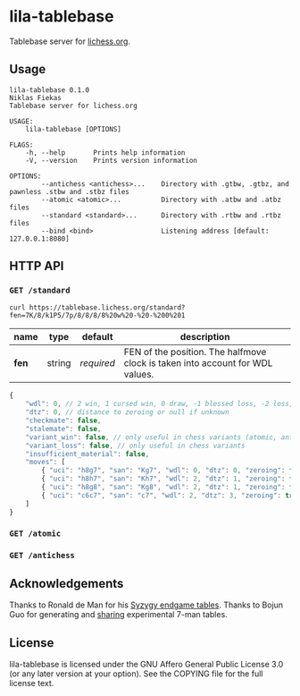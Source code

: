 lila-tablebase
==============

Tablebase server for [lichess.org](https://tablebase.lichess.org).

Usage
-----

```
lila-tablebase 0.1.0
Niklas Fiekas
Tablebase server for lichess.org

USAGE:
    lila-tablebase [OPTIONS]

FLAGS:
    -h, --help       Prints help information
    -V, --version    Prints version information

OPTIONS:
        --antichess <antichess>...    Directory with .gtbw, .gtbz, and pawnless .stbw and .stbz files
        --atomic <atomic>...          Directory with .atbw and .atbz files
        --standard <standard>...      Directory with .rtbw and .rtbz files
        --bind <bind>                 Listening address [default: 127.0.0.1:8080]
```

HTTP API
--------

### `GET /standard`

```
curl https://tablebase.lichess.org/standard?fen=7K/8/k1P5/7p/8/8/8/8%20w%20-%20-%200%201
```

name | type | default | description
--- | --- | --- | ---
**fen** | string | *required* | FEN of the position. The halfmove clock is taken into account for WDL values.

```javascript
{
    "wdl": 0, // 2 win, 1 cursed win, 0 draw, -1 blessed loss, -2 loss, null unknown
    "dtz": 0, // distance to zeroing or null if unknown
    "checkmate": false,
    "stalemate": false,
    "variant_win": false, // only useful in chess variants (atomic, antichess)
    "variant_loss": false, // only useful in chess variants
    "insufficient_material": false,
    "moves": [
        { "uci": "h8g7", "san": "Kg7", "wdl": 0, "dtz": 0, "zeroing": false, "checkmate": false, "stalemate": false, "variant_win":false, "variant_loss":false, "insufficient_material":false },
        { "uci": "h8h7", "san": "Kh7", "wdl": 2, "dtz": 1, "zeroing": false, "checkmate": false, "stalemate": false, "variant_win": false, "variant_loss": false, "insufficient_material": false },
        { "uci": "h8g8", "san": "Kg8", "wdl": 2, "dtz": 1, "zeroing": false, "checkmate": false, "stalemate": false, "variant_win": false, "variant_loss": false, "insufficient_material": false },
        { "uci": "c6c7", "san": "c7", "wdl": 2, "dtz": 3, "zeroing": true, "checkmate": false, "stalemate": false, "variant_win": false, "variant_loss": false, "insufficient_material": false }
    ]
}
```

### `GET /atomic`

### `GET /antichess`

Acknowledgements
----------------

Thanks to Ronald de Man for his [Syzygy endgame tables](https://github.com/syzygy1/tb).
Thanks to Bojun Guo for generating and [sharing](http://www.talkchess.com/forum/viewtopic.php?t=66797) experimental 7-man tables.

License
-------

lila-tablebase is licensed under the GNU Affero General Public License 3.0 (or any later version at your
option). See the COPYING file for the full license text.
